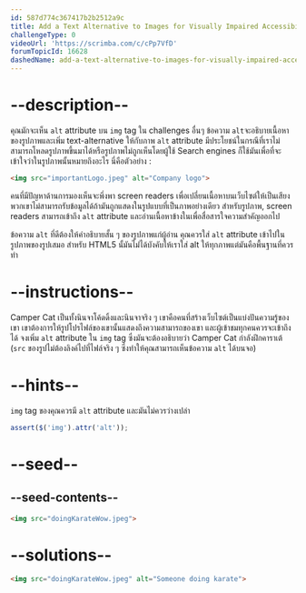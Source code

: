 ```yaml
---
id: 587d774c367417b2b2512a9c
title: Add a Text Alternative to Images for Visually Impaired Accessibility
challengeType: 0
videoUrl: 'https://scrimba.com/c/cPp7VfD'
forumTopicId: 16628
dashedName: add-a-text-alternative-to-images-for-visually-impaired-accessibility
---
```


# --description--

คุณมักจะเห็น `alt` attribute บน `img` tag ใน challenges อื่นๆ
ข้อความ `alt`จะอธิบายเนื้อหาของรูปภาพและเพิ่ม text-alternative ให้กับภาพ
`alt` attribute มีประโยชน์ในกรณีที่เราไม่สามารถโหลดรูปภาพขึ้นมาได้หรือรูปภาพไม่ถูกเห็นโดยผู้ใช้ 
Search engines ก็ใช้มันเพื่อที่จะเข้าใจว่าในรูปภาพนั้นหมายถึงอะไร
นี่คือตัวอย่าง :

```html
<img src="importantLogo.jpeg" alt="Company logo">
```

คนที่มีปัญหาด้านการมองเห็นจะพึ่งพา screen readers เพื่อเปลี่ยนเนื้อหาบนเว็บไซต์ให้เป็นเสียง
พวกเขาไม่สามารถรับข้อมูลได้ถ้ามันถูกแสดงในรูปแบบที่เป็นภาพอย่างเดียว
สำหรับรูปภาพ, screen readers สามารถเข้าถึง `alt` attribute และอ่านเนื้อหาข้างในเพื่อสื่อสารใจความสำคัญออกไป

ข้อความ `alt` ที่ดีต้องให้คำอธิบายสั้น ๆ ของรูปภาพแก่ผู้อ่าน
คุณควรใส่ `alt` attribute เข้าไปในรูปภาพของรูปเสมอ
สำหรับ HTML5 นั้มันไม่่ได้บังคับให้เราใส่ alt ให้ทุกภาพแต่มันคือพื้นฐานที่ควรทำ

# --instructions--

Camper Cat เป็นทั้งนินจาโค้ดดิ้งและนินจาจริง ๆ เขาคือคนที่สร้างเว็บไซต์เป็นแบ่งปันความรู้ของเขา
เขาต้องการให้รูปโปรไฟล์ของเขานั้นแสดงถึงความสามารถของเขา และผู้เข้าชมทุกคนควรจะเข้าถึงได้
จงเพิ่ม `alt` attribute ใน `img` tag ซึ่งมันจะต้องอธิบายว่า Camper Cat กำลังฝึกคาราเต้ (`src` ของรูปไม่ต้องลิงค์ไปที่ไฟล์จริง ๆ ซึ่งทำให้คุณสามารถเห็นข้อความ `alt` ได้บนจอ)

# --hints--

`img` tag ของคุณควรมี `alt` attribute และมันไม่ควรว่างเปล่า

```js
assert($('img').attr('alt'));
```

# --seed--

## --seed-contents--

```html
<img src="doingKarateWow.jpeg">
```

# --solutions--

```html
<img src="doingKarateWow.jpeg" alt="Someone doing karate">
```
